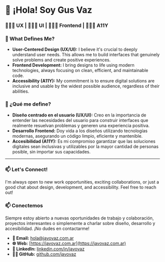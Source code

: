 # 👋 ¡Hola! Soy Gus Vaz

### 🕵🏻‍♂️ UX | 🧑🏻‍🎨 UI | 👨🏻‍💻 Frontend | 👨🏻‍🚀 A11Y

### 🚀 What Defines Me?

* **User-Centered Design (UX/UI):** I believe it's crucial to deeply understand user needs. This allows me to build interfaces that genuinely solve problems and create positive experiences.
* **Frontend Development:** I bring designs to life using modern technologies, always focusing on clean, efficient, and maintainable code.
* **Accessibility (A11Y):** My commitment is to ensure digital solutions are inclusive and usable by the widest possible audience, regardless of their abilities.

### 🚀 ¿Qué me define?

* **Diseño centrado en el usuario (UX/UI):** Creo en la importancia de entender las necesidades del usuario para construir interfaces que realmente resuelvan problemas y generen una experiencia positiva.
* **Desarrollo Frontend:** Doy vida a los diseños utilizando tecnologías modernas, asegurando un código limpio, eficiente y mantenible.
* **Accesibilidad (A11Y):** Es mi compromiso garantizar que las soluciones digitales sean inclusivas y utilizables por la mayor cantidad de personas posible, sin importar sus capacidades.

---

### 📫 Let's Connect!

I'm always open to new work opportunities, exciting collaborations, or just a good chat about design, development, and accessibility. Feel free to reach out!

### 📫 Conectemos

Siempre estoy abierto a nuevas oportunidades de trabajo y colaboración, proyectos interesantes o simplemente a charlar sobre diseño, desarrollo y accesibilidad. ¡No dudes en contactarme!

* **📧 Email:** hola@javovaz.com.ar
* **🌐 Web:** [https://javovaz.com.ar](https://javovaz.com.ar)
* **💼 LinkedIn:** [linkedin.com/in/javovaz](https://www.linkedin.com/in/javovaz)
* **🧑‍💻 GitHub:** [github.com/javovaz](https://github.com/javovaz)
